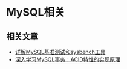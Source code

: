 # MySQL相关


## 相关文章
- [详解MySQL基准测试和sysbench工具](https://www.cnblogs.com/kismetv/p/7615738.html)
- [深入学习MySQL事务：ACID特性的实现原理](https://www.cnblogs.com/kismetv/p/10331633.html)